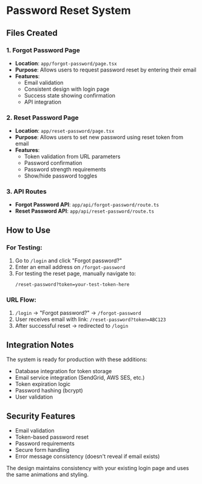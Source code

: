 # Password Reset System

## Files Created

### 1. Forgot Password Page
- **Location**: `app/forgot-password/page.tsx`
- **Purpose**: Allows users to request password reset by entering their email
- **Features**:
  - Email validation
  - Consistent design with login page
  - Success state showing confirmation
  - API integration

### 2. Reset Password Page
- **Location**: `app/reset-password/page.tsx`
- **Purpose**: Allows users to set new password using reset token from email
- **Features**:
  - Token validation from URL parameters
  - Password confirmation
  - Password strength requirements
  - Show/hide password toggles

### 3. API Routes
- **Forgot Password API**: `app/api/forgot-password/route.ts`
- **Reset Password API**: `app/api/reset-password/route.ts`

## How to Use

### For Testing:
1. Go to `/login` and click "Forgot password?"
2. Enter an email address on `/forgot-password`
3. For testing the reset page, manually navigate to:
   ```
   /reset-password?token=your-test-token-here
   ```

### URL Flow:
1. `/login` → "Forgot password?" → `/forgot-password`
2. User receives email with link: `/reset-password?token=ABC123`
3. After successful reset → redirected to `/login`

## Integration Notes

The system is ready for production with these additions:
- Database integration for token storage
- Email service integration (SendGrid, AWS SES, etc.)
- Token expiration logic
- Password hashing (bcrypt)
- User validation

## Security Features
- Email validation
- Token-based password reset
- Password requirements
- Secure form handling
- Error message consistency (doesn't reveal if email exists)

The design maintains consistency with your existing login page and uses the same animations and styling.
